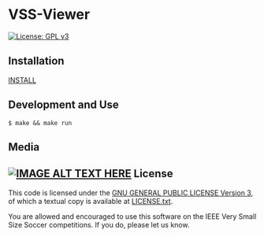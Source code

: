 VSS-Viewer
==========
[![License: GPL v3](https://img.shields.io/badge/License-GPL%20v3-blue.svg)][gpl3]


Installation
------------
[INSTALL][install]


Development and Use
-------------------
```
$ make && make run
```

Media
-----
[![IMAGE ALT TEXT HERE](https://img.youtube.com/vi/uyFlXV-0NnU/0.jpg)](https://www.youtube.com/watch?v=uyFlXV-0NnU)
License
-------

This code is licensed under the [GNU GENERAL PUBLIC LICENSE Version 3][gpl3], of which a textual copy is available at [LICENSE.txt](LICENSE.txt).

You are allowed and encouraged to use this software on the IEEE Very Small Size Soccer competitions.  If you do, please let us know.

[gpl3]: http://www.gnu.org/licenses/gpl-3.0/
[sirface]: https://www.facebook.com/sirlab.faeterj/
[siryou]: https://www.youtube.com/channel/UCLXQhza5oA2EJYsYDbr41ZQ
[sirlink]: https://www.linkedin.com/company/sir-lab
[vss]: http://www.cbrobotica.org/
[protobuf]: https://developers.google.com/protocol-buffers/
[zmq]: http://zeromq.org/
[opencv]: http://opencv.org/
[glfw]: http://www.glfw.org/
[imgui]: https://github.com/ocornut/imgui/
[travis]: https://travis-ci.org/SIRLab/VSS-Vision
[samplestrategy]: https://github.com/SIRLab/VSS-SampleStrategy
[install]: https://github.com/SIRLab/VSS-Viewer/blob/master/INSTALL.md





